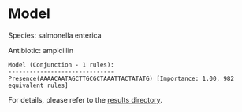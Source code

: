 
# Model

Species: salmonella enterica

Antibiotic: ampicillin

```
Model (Conjunction - 1 rules):
------------------------------
Presence(AAAACAATAGCTTGCGCTAAATTACTATATG) [Importance: 1.00, 982 equivalent rules]

```

For details, please refer to the [results directory](../../../../../results/scm_b/salmonella+enterica/ampicillin/repeat_4/).

